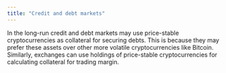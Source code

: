 ```yaml
---
title: "Credit and debt markets"
---
```

In the long-run credit and debt markets may use price-stable cryptocurrencies as collateral for securing debts. This is because they may prefer these assets over other more volatile cryptocurrencies like Bitcoin. Similarly, exchanges can use holdings of price-stable cryptocurrencies for calculating collateral for trading margin.